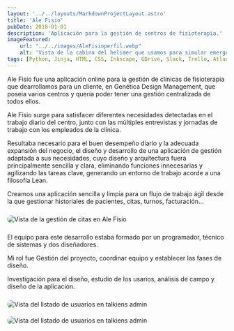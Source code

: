```yaml
---
layout: '../../layouts/MarkdownProjectLayout.astro'
title: 'Ale Fisio'
pubDate: 2018-01-01
description: 'Aplicación para la gestión de centros de fisioterapia.'
imageFeatured:
    url: "../../images/AleFisioperfil.webp"
    alt: 'Vista de la cabina del helimer que usamos para simular emergencias.'
tags: [Python, Jinja, HTML, CSS, Inkscape, GDrive, Slack, Trello, Atlasian Bitbucket]
---
```

Ale Fisio fue una aplicación online para la gestión de clínicas de fisioterapia que dearrollamos para un cliente, en Genética Design Management, que poseia varios centros y quería poder tener una gestión centralizada de todos ellos.

Ale Fisio surge para satisfacer diferentes necesidades detectadas en el trabajo diario del centro, junto con las múltiples entrevistas y jornadas de trabajo con los empleados de la clínica.

Resultaba necesario para el buen desempeño diario y la adecuada expansión del negocio, el diseño y desarrollo de una aplicación de gestión adaptada a sus necesidades, cuyo diseño y arquitectura fuera principalmente sencilla y clara, eliminando funciones innecesarias y agilizando las tareas clave, generando un entorno de trabajo acorde a una filosofía Lean.

Creamos una aplicación sencilla y limpia para un flujo de trabajo ágil desde la que gestionar historiales de pacientes, citas, turnos, facturación…

<img src="/images/AleFisiocita.webp" alt="Vista de la gestión de citas en Ale Fisio" class="imgmd">

El equipo para este desarrollo estaba formado por un programador, técnico de sistemas y dos diseñadores.

Mi rol fue Gestión del proyecto, coordinar equipo y establecer las fases de diseño.

Investigación para el diseño, estudio de los usarios, análisis de campo y diseño de la aplicación.

<img src="/images/AleFisioturnos.webp" alt="Vista del listado de usuarios en talkiens admin" class="imgmd">

<img src="/images/AleFisiofacturas.webp" alt="Vista del listado de usuarios en talkiens admin" class="imgmd">


<style>
    .imgmd{
        border-radius: 0.5rem;
        margin-top: 2%;
        margin-bottom: 2%;
    }
</style>